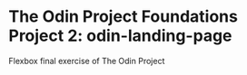# The Odin Project Foundations Project 2: odin-landing-page
Flexbox final exercise of The Odin Project
